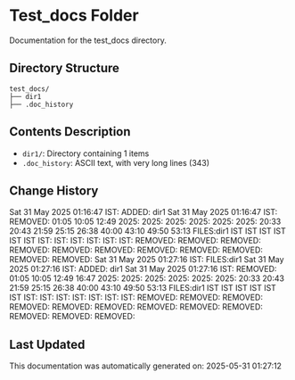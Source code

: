 <!-- filepath: /home/michaelnewham/Projects/create_python_project/test_docs/aboutthisfolder.md -->
# Test_docs Folder

Documentation for the test_docs directory.

## Directory Structure

```
test_docs/
├── dir1
├── .doc_history
```

## Contents Description

- `dir1/`: Directory containing 1 items
- `.doc_history`: ASCII text, with very long lines (343)

## Change History

Sat 31 May 2025 01:16:47 IST: ADDED: dir1 
Sat 31 May 2025 01:16:47 IST: REMOVED:            01:05 10:05 12:49 2025: 2025: 2025: 2025: 2025: 2025: 20:33 20:43 21:59 25:15 26:38 40:00 43:10 49:50 53:13 FILES:dir1 IST IST IST IST IST IST IST: IST: IST: IST: IST: IST: REMOVED: REMOVED: REMOVED: REMOVED: REMOVED: REMOVED: REMOVED: REMOVED: REMOVED: REMOVED: REMOVED: 
Sat 31 May 2025 01:27:16 IST: FILES:dir1
Sat 31 May 2025 01:27:16 IST: ADDED: dir1 
Sat 31 May 2025 01:27:16 IST: REMOVED:             01:05 10:05 12:49 16:47 2025: 2025: 2025: 2025: 2025: 2025: 20:33 20:43 21:59 25:15 26:38 40:00 43:10 49:50 53:13 FILES:dir1 IST IST IST IST IST IST IST: IST: IST: IST: IST: IST: IST: REMOVED: REMOVED: REMOVED: REMOVED: REMOVED: REMOVED: REMOVED: REMOVED: REMOVED: REMOVED: REMOVED: REMOVED: 

## Last Updated

This documentation was automatically generated on: 2025-05-31 01:27:12
